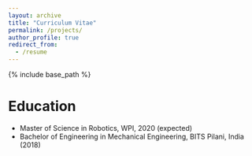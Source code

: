 ```yaml
---
layout: archive
title: "Curriculum Vitae"
permalink: /projects/
author_profile: true
redirect_from:
  - /resume
---
```


{% include base_path %}


Education
======

* Master of Science in Robotics, WPI, 2020 (expected)
* Bachelor of Engineering in Mechanical Engineering, BITS Pilani, India (2018)


